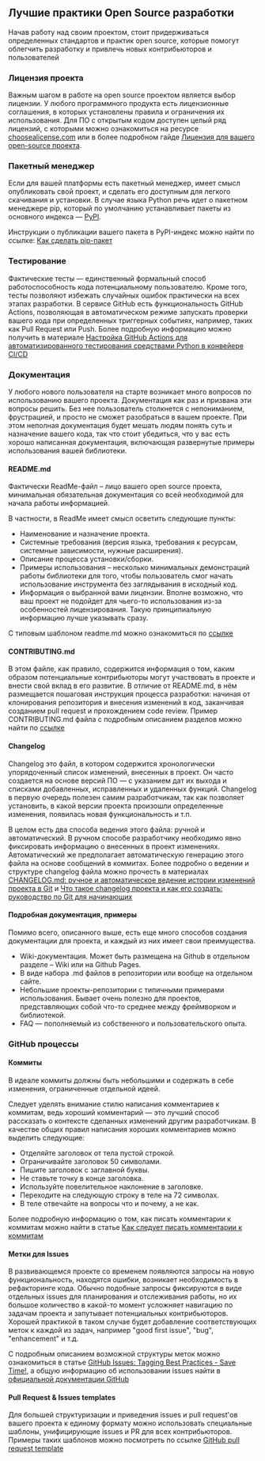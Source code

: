 ## Лучшие практики Open Source разработки

Начав работу над своим проектом, стоит придерживаться определенных стандартов и практик open source, которые помогут облегчить разработку и привлечь новых контрибьюторов и пользователей

### Лицензия проекта

Важным шагом в работе на open source проектом является выбор лицензии. У любого программного продукта есть лицензионные соглашения, в которых установлены правила и ограничения их использования. Для ПО с открытым кодом доступен целый ряд лицензий, с которыми можно ознакомиться на ресурсе [choosealicense.com](https://choosealicense.com/licenses/) или в более подробном гайде [Лицензия для вашего open-source проекта](https://habr.com/ru/articles/243091/).

### Пакетный менеджер

Если для вашей платформы есть пакетный менеджер, имеет смысл опубликовать свой проект, и сделать его доступным для легкого скачивания и установки. В случае языка Python речь идет о пакетном менеджере pip,  который по умолчанию устанавливает пакеты из основного индекса — [PyPI](https://pypi.org/).

Инструкции о публикации вашего пакета в PyPI-индекс можно найти по ссылке: [Как сделать pip-пакет](useful_links.md#как-сделать-pip-пакет)

### Тестирование

Фактические тесты — единственный формальный способ работоспособность кода потенциальному пользователю. Кроме того, тесты позволяют избежать случайных ошибок практически на всех этапах разработки. В сервисе GitHub есть функциональность GitHub Actions, позволяющая в автоматическом режиме запускать проверки вашего кода при определенных триггерных событиях, например, таких как Pull Request или Push. Более подробную информацию можно получить в материале [Настройка GitHub Actions для автоматизированного тестирования средствами Python в конвейере CI/CD](https://habr.com/ru/companies/otus/articles/530630/)

### Документация

У любого нового пользователя на старте возникает много вопросов по использованию вашего проекта. Документация как раз и призвана эти вопросы решить. Без нее пользователь столкнется с непониманием, фрустрацией, и просто не сможет разобраться в вашем проекте. При этом неполная документация будет мешать людям понять суть и назначение вашего кода, так что стоит убедиться, что у вас есть хорошо написанная документация, включающая развернутые примеры использования вашей библиотеки.

#### README.md

Фактически ReadMe-файл – лицо вашего open source проекта, минимальная обязательная документация со всей необходимой для начала работы информацией. 

В частности, в ReadMe имеет смысл осветить следующие пункты:
- Наименование и назначение проекта.
- Системные требования (версия языка, требования к ресурсам, системные зависимости, нужные расширения).
- Описание процесса установки/сборки.
- Примеры использования – несколько минимальных демонстраций работы библиотеки для того, чтобы пользователь смог начать использование инструмента без заглядывания в исходный код.
- Информация о выбранной вами лицензии. Вполне возможно, что ваш проект не подойдет для чьего-то использования из-за особенностей лицензирования. Такую принципиальную информацию лучше указывать сразу.

С типовым шаблоном readme.md можно ознакомиться по [ссылке](https://github.com/aimclub/open-source-ops/blob/master/templates/template_README.md)

#### CONTRIBUTING.md

В этом файле, как правило, содержится информация о том, каким образом потенциальные контрибьюторы могут участвовать в проекте и внести свой вклад в его развитие. В отличие от README.md, в нём размещается пошаговая инструкция процесса разработки: начиная от клонирования репозитория и внесения изменений в код, заканчивая созданием pull request и прохождением code review. Пример CONTRIBUTING.md файла с подробным описанием разделов можно найти по [ссылке](https://contributing.md/example/)

#### Changelog

Changelog это файл, в котором содержится хронологически упорядоченный список изменений, внесенных в проект. Он часто создается на основе версий ПО — с указанием дат их выхода и списками добавленных, исправленных и удаленных функций. Changelog в первую очередь полезен самим разработчикам, так как позволяет установить, в какой версии проекта произошли определенные изменения, появилась новая функциональность и т.п.

В целом есть два способа ведения этого файла: ручной и автоматический. В ручном способе разработчику необходимо явно фиксировать информацию о внесенных в проект изменениях. Автоматический же предполагает автоматическую генерацию этого файла на основе сообщений в коммитах. Более подробно о ведении и структуре changelog файла можно прочесть в материалах [CHANGELOG.md: ручное и автоматическое ведение истории изменений проекта в Git](https://blog.popstas.ru/blog/2016/03/06/changelog-dot-md-generate-from-git-conventions/) и [Что такое changelog проекта и как его создать: руководство по Git для начинающих](https://techrocks.ru/2020/04/01/how-to-generate-a-changelog/)

#### Подробная документация, примеры

Помимо всего, описанного выше, есть еще много способов создания документации для проекта, и каждый из них имеет свои преимущества.

- Wiki-документация. Может быть размещена на Github в отдельном разделе – Wiki или на Github Pages.
- В виде набора .md файлов в репозитории или вообще на отдельном сайте.
- Небольшие проекты-репозитории с типичными примерами использования. Бывает очень полезно для проектов, представляющих собой что-то среднее между фреймворком и библиотекой.
- FAQ — пополняемый из собственного и пользовательского опыта.

### GitHub процессы

#### Коммиты

В идеале коммиты должны быть небольшими и содержать в себе изменения, ограниченные отдельной идеей. 

Следует уделять внимание стилю написания комментариев к коммитам, ведь хороший комментарий — это лучший способ рассказать о контексте сделанных изменений другим разработчикам. В качестве общих правил написания хороших комментариев можно выделить следующие:

- Отделяйте заголовок от тела пустой строкой.
- Ограничивайте заголовок 50 символами.
- Пишите заголовок с заглавной буквы.
- Не ставьте точку в конце заголовка.
- Используйте повелительное наклонение в заголовке.
- Переходите на следующую строку в теле на 72 символах.
- В теле отвечайте на вопросы что и почему, а не как.

Более подробную информацию о том, как писать комментарии к коммитам можно найти в статье [Как следует писать комментарии к коммитам](https://habr.com/ru/articles/416887/)

#### Метки для Issues

В развивающемся проекте со временем появляются запросы на новую функциональность, находятся ошибки, возникает необходимость в рефакторинге кода. Обычно подобные запросы фиксируются в виде отдельных issues для планирования и отслеживания работы, но их большое количество в какой-то момент усложняет навигацию по задачам проекта и запутывает потенциальных контрибьюторов. Хорошей практикой в таком случае будет добавление соответствующих меток к каждой из задач, например "good first issue", "bug", "enhancement" и т.д. 

С подробным описанием возможной структуры меток можно ознакомиться в статье [GitHub Issues: Tagging Best Practices - Save Time!](https://robinpowered.com/blog/best-practice-system-for-organizing-and-tagging-github-issues), а общую информацию об использовании issues найти в [официальной документации GitHub](https://docs.github.com/ru/issues/tracking-your-work-with-issues/quickstart)

#### Pull Request & Issues templates

Для большей структуризации и приведения issues и pull request'ов вашего проекта к единому формату можно использовать специальные шаблоны, унифицирующие issues и PR для всех контрибьюторов. Примеры таких шаблонов можно посмотреть по ссылке [GitHub pull request template](https://axolo.co/blog/p/part-3-github-pull-request-template)